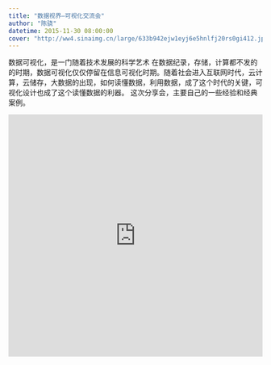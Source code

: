 ```yaml
---
title: "数据视界—可视化交流会"
author: "陈骁"
datetime: 2015-11-30 08:00:00
cover: "http://ww4.sinaimg.cn/large/633b942ejw1eyj6e5hnlfj20rs0gi412.jpg"
---
```


数据可视化，是一门随着技术发展的科学艺术 在数据纪录，存储，计算都不发的的时期，数据可视化仅仅停留在信息可视化时期。随着社会进入互联网时代，云计算，云储存，大数据的出现，如何读懂数据，利用数据，成了这个时代的关键，可视化设计也成了这个读懂数据的利器。 这次分享会，主要自己的一些经验和经典案例。  


<iframe src="http://player.youku.com/embed/XMTM5NzcwMjYwMA==" width="100%" height="480" frameborder="0" allowfullscreen="allowfullscreen"></iframe>